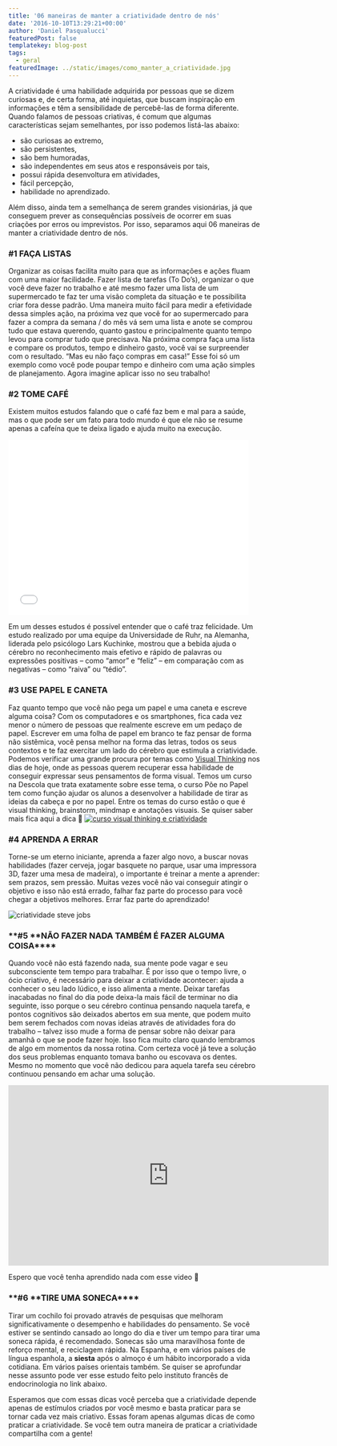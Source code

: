 ```yaml
---
title: '06 maneiras de manter a criatividade dentro de nós'
date: '2016-10-10T13:29:21+00:00'
author: 'Daniel Pasqualucci'
featuredPost: false
templatekey: blog-post
tags:
  - geral
featuredImage: ../static/images/como_manter_a_criatividade.jpg
---
```


A criatividade é uma habilidade adquirida por pessoas que se dizem curiosas e, de certa forma, até inquietas, que buscam inspiração em informações e têm a sensibilidade de percebê-las de forma diferente.
Quando falamos de pessoas criativas, é comum que algumas características sejam semelhantes, por isso podemos listá-las abaixo:

- são curiosas ao extremo,
- são persistentes,
- são bem humoradas,
- são independentes em seus atos e responsáveis por tais,
- possui rápida desenvoltura em atividades,
- fácil percepção,
- habilidade no aprendizado.

Além disso, ainda tem a semelhança de serem grandes visionárias, já que conseguem prever as consequências possíveis de ocorrer em suas criações por erros ou imprevistos.
Por isso, separamos aqui 06 maneiras de manter a criatividade dentro de nós.

### **#1** **FAÇA LISTAS**

Organizar as coisas facilita muito para que as informações e ações fluam com uma maior facilidade. Fazer lista de tarefas (To Do’s), organizar o que você deve fazer no trabalho e até mesmo fazer uma lista de um supermercado te faz ter uma visão completa da situação e te possibilita criar fora desse padrão.
Uma maneira muito fácil para medir a efetividade dessa simples ação, na próxima vez que você for ao supermercado para fazer a compra da semana / do mês vá sem uma lista e anote se comprou tudo que estava querendo, quanto gastou e principalmente quanto tempo levou para comprar tudo que precisava. Na próxima compra faça uma lista e compare os produtos, tempo e dinheiro gasto, você vai se surpreender com o resultado.
“Mas eu não faço compras em casa!” Esse foi só um exemplo como você pode poupar tempo e dinheiro com uma ação simples de planejamento. Agora imagine aplicar isso no seu trabalho!

### **\#2 TOME CAFÉ**

Existem muitos estudos falando que o café faz bem e mal para a saúde, mas o que pode ser um fato para todo mundo é que ele não se resume apenas a cafeína que te deixa ligado e ajuda muito na execução.

<iframe allowfullscreen="allowfullscreen" class="giphy-embed" frameborder="0" height="350" loading="lazy" src="//giphy.com/embed/l4hLUOrqfM8Maahe8" width="480"></iframe>

Em um desses estudos é possível entender que o café traz felicidade. Um estudo realizado por uma equipe da Universidade de Ruhr, na Alemanha, liderada pelo psicólogo Lars Kuchinke, mostrou que a bebida ajuda o cérebro no reconhecimento mais efetivo e rápido de palavras ou expressões positivas – como “amor” e “feliz” – em comparação com as negativas – como “raiva” ou “tédio”.

### **\#3 USE PAPEL E CANETA**

Faz quanto tempo que você não pega um papel e uma caneta e escreve alguma coisa? Com os computadores e os smartphones, fica cada vez menor o número de pessoas que realmente escreve em um pedaço de papel. Escrever em uma folha de papel em branco te faz pensar de forma não sistêmica, você pensa melhor na forma das letras, todos os seus contextos e te faz exercitar um lado do cérebro que estimula a criatividade.
Podemos verificar uma grande procura por temas como [Visual Thinking](http://descola.org/curso/visual-thinking) nos dias de hoje, onde as pessoas querem recuperar essa habilidade de conseguir expressar seus pensamentos de forma visual.
Temos um curso na Descola que trata exatamente sobre esse tema, o curso Põe no Papel tem como função ajudar os alunos a desenvolver a habilidade de tirar as ideias da cabeça e por no papel. Entre os temas do curso estão o que é visual thinking, brainstorm, mindmap e anotações visuais. Se quiser saber mais fica aqui a dica 🙂
[![curso visual thinking e criatividade](https://descola.org/drops/wp-content/uploads/2016/10/quadros_VT-1024x569.png)](http://descola.org/curso/visual-thinking)

### **\#4 APRENDA A ERRAR**

Torne-se um eterno iniciante, aprenda a fazer algo novo, a buscar novas habilidades (fazer cerveja, jogar basquete no parque, usar uma impressora 3D, fazer uma mesa de madeira), o importante é treinar a mente a aprender: sem prazos, sem pressão.
Muitas vezes você não vai conseguir atingir o objetivo e isso não está errado, falhar faz parte do processo para você chegar a objetivos melhores. Errar faz parte do aprendizado!

![criatividade steve jobs](https://descola.org/drops/wp-content/uploads/2016/10/jobs_post-1024x574.png)

### **\#5 **NÃO FAZER NADA TAMBÉM É FAZER ALGUMA COISA\*\*\*\*

Quando você não está fazendo nada, sua mente pode vagar e seu subconsciente tem tempo para trabalhar. É por isso que o tempo livre, o ócio criativo, é necessário para deixar a criatividade acontecer: ajuda a conhecer o seu lado lúdico, e isso alimenta a mente.
Deixar tarefas inacabadas no final do dia pode deixa-la mais fácil de terminar no dia seguinte, isso porque o seu cérebro continua pensando naquela tarefa, e pontos cognitivos são deixados abertos em sua mente, que podem muito bem serem fechados com novas ideias através de atividades fora do trabalho – talvez isso mude a forma de pensar sobre não deixar para amanhã o que se pode fazer hoje.
Isso fica muito claro quando lembramos de algo em momentos da nossa rotina. Com certeza você já teve a solução dos seus problemas enquanto tomava banho ou escovava os dentes. Mesmo no momento que você não dedicou para aquela tarefa seu cérebro continuou pensando em achar uma solução.

<iframe allowfullscreen="allowfullscreen" frameborder="0" height="360" loading="lazy" src="https://www.youtube.com/embed/CvxlA4fLn8E?rel=0" width="640"></iframe>

Espero que você tenha aprendido nada com esse video 🙂

### **\#6 **TIRE UMA SONECA\*\*\*\*

Tirar um cochilo foi provado através de pesquisas que melhoram significativamente o desempenho e habilidades do pensamento. Se você estiver se sentindo cansado ao longo do dia e tiver um tempo para tirar uma soneca rápida, é recomendado. Sonecas são uma maravilhosa fonte de reforço mental, e reciclagem rápida.
Na Espanha, e em vários países de língua espanhola, a **siesta** após o almoço é um hábito incorporado a vida cotidiana. Em vários países orientais também.
Se quiser se aprofundar nesse assunto pode ver esse estudo feito pelo instituto francês de endocrinologia no link abaixo.

Esperamos que com essas dicas você perceba que a criatividade depende apenas de estímulos criados por você mesmo e basta praticar para se tornar cada vez mais criativo. Essas foram apenas algumas dicas de como praticar a criatividade. Se você tem outra maneira de praticar a criatividade compartilha com a gente!
